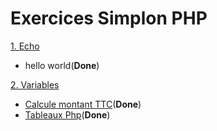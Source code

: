 # Exercices Simplon PHP

[1. Echo](/1-echo)
  * hello world(__Done__)

[2. Variables](/2-variables)
* [Calcule montant TTC](/2-variables/index.php)(__Done__)
* [Tableaux Php](/2-variables/tableaux_associatifs.php)(__Done__)
